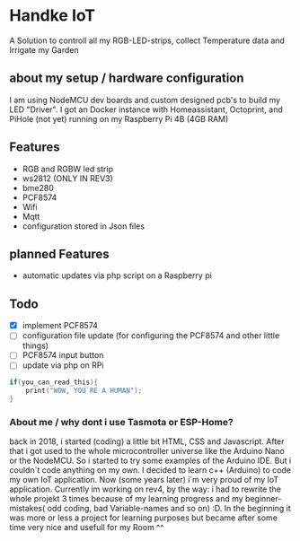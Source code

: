 # Handke IoT
A Solution to controll all my RGB-LED-strips, collect Temperature data and Irrigate my Garden

## about my setup / hardware configuration
I am using NodeMCU dev boards and custom designed pcb's to build my LED "Driver". I got an Docker instance with Homeassistant, Octoprint, and PiHole (not yet) running on my Raspberry Pi 4B (4GB RAM)

## Features
- RGB and RGBW led strip 
- ws2812  (ONLY IN REV3)
- bme280
- PCF8574
- Wifi
- Mqtt
- configuration stored in Json files

## planned Features
- automatic updates via php script on a Raspberry pi


## Todo
- [x] implement PCF8574
- [ ] configuration file update (for configuring the PCF8574 and other little things)
- [ ] PCF8574 input button
- [ ] update via php on RPi

```c++
if(you_can_read_this){
    print("WOW, YOU`RE A HUMAN");
}
```

### About me / why dont i use Tasmota or ESP-Home?
back in 2018, i started (coding) a little bit HTML, CSS and Javascript. After that i got used to the whole microcontroller universe like the Arduino Nano or the NodeMCU. So i started to try some examples of the Arduino IDE. But i couldn´t code anything on my own. I decided to learn c++ (Arduino) to code my own IoT application. Now (some years later) i´m very proud of my IoT application. Currently im working on rev4, by the way: i had to rewrite the whole projekt 3 times because of my learning progress and my beginner-mistakes( odd coding, bad Variable-names and so on) :D. In the beginning it was more or less a project for learning purposes but became after some time very nice and usefull for my Room ^^